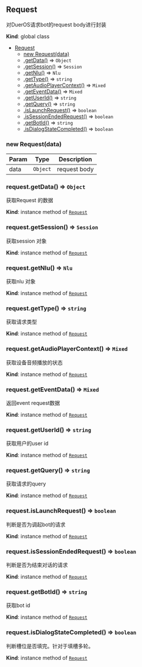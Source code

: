 <a name="Request"></a>

## Request
对DuerOS请求bot的request body进行封装

**Kind**: global class  

* [Request](#Request)
    * [new Request(data)](#new_Request_new)
    * [.getData()](#Request+getData) ⇒ <code>Object</code>
    * [.getSession()](#Request+getSession) ⇒ <code>Session</code>
    * [.getNlu()](#Request+getNlu) ⇒ <code>Nlu</code>
    * [.getType()](#Request+getType) ⇒ <code>string</code>
    * [.getAudioPlayerContext()](#Request+getAudioPlayerContext) ⇒ <code>Mixed</code>
    * [.getEventData()](#Request+getEventData) ⇒ <code>Mixed</code>
    * [.getUserId()](#Request+getUserId) ⇒ <code>string</code>
    * [.getQuery()](#Request+getQuery) ⇒ <code>string</code>
    * [.isLaunchRequest()](#Request+isLaunchRequest) ⇒ <code>boolean</code>
    * [.isSessionEndedRequest()](#Request+isSessionEndedRequest) ⇒ <code>boolean</code>
    * [.getBotId()](#Request+getBotId) ⇒ <code>string</code>
    * [.isDialogStateCompleted()](#Request+isDialogStateCompleted) ⇒ <code>boolean</code>

<a name="new_Request_new"></a>

### new Request(data)

| Param | Type | Description |
| --- | --- | --- |
| data | <code>Object</code> | request body |

<a name="Request+getData"></a>

### request.getData() ⇒ <code>Object</code>
获取Request 的数据

**Kind**: instance method of [<code>Request</code>](#Request)  
<a name="Request+getSession"></a>

### request.getSession() ⇒ <code>Session</code>
获取session 对象

**Kind**: instance method of [<code>Request</code>](#Request)  
<a name="Request+getNlu"></a>

### request.getNlu() ⇒ <code>Nlu</code>
获取nlu 对象

**Kind**: instance method of [<code>Request</code>](#Request)  
<a name="Request+getType"></a>

### request.getType() ⇒ <code>string</code>
获取请求类型

**Kind**: instance method of [<code>Request</code>](#Request)  
<a name="Request+getAudioPlayerContext"></a>

### request.getAudioPlayerContext() ⇒ <code>Mixed</code>
获取设备音频播放的状态

**Kind**: instance method of [<code>Request</code>](#Request)  
<a name="Request+getEventData"></a>

### request.getEventData() ⇒ <code>Mixed</code>
返回event request数据

**Kind**: instance method of [<code>Request</code>](#Request)  
<a name="Request+getUserId"></a>

### request.getUserId() ⇒ <code>string</code>
获取用户的user id

**Kind**: instance method of [<code>Request</code>](#Request)  
<a name="Request+getQuery"></a>

### request.getQuery() ⇒ <code>string</code>
获取请求的query

**Kind**: instance method of [<code>Request</code>](#Request)  
<a name="Request+isLaunchRequest"></a>

### request.isLaunchRequest() ⇒ <code>boolean</code>
判断是否为调起bot的请求

**Kind**: instance method of [<code>Request</code>](#Request)  
<a name="Request+isSessionEndedRequest"></a>

### request.isSessionEndedRequest() ⇒ <code>boolean</code>
判断是否为结束对话的请求

**Kind**: instance method of [<code>Request</code>](#Request)  
<a name="Request+getBotId"></a>

### request.getBotId() ⇒ <code>string</code>
获取bot id

**Kind**: instance method of [<code>Request</code>](#Request)  
<a name="Request+isDialogStateCompleted"></a>

### request.isDialogStateCompleted() ⇒ <code>boolean</code>
判断槽位是否填完。针对于填槽多轮。

**Kind**: instance method of [<code>Request</code>](#Request)  
